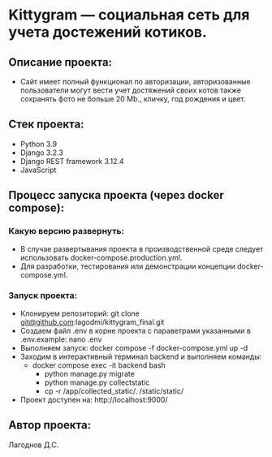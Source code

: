 # Kittygram — социальная сеть для учета достежений котиков.
## Описание проекта:
- Сайт имеет полный функционал по авторизации, авторизованные пользователи могут вести учет достяжений своих котов также сохранять фото не больше 20 Mb., кличку, год рождения и цвет.
## Стек проекта:
- Python 3.9
- Django 3.2.3
- Django REST framework 3.12.4
- JavaScript
## Процесс запуска проекта (через docker compose):
### Какую версию развернуть:
- В случае развертывания проекта в производственной среде следует использовать docker-compose.production.yml.
- Для разработки, тестирования или демонстрации концепции docker-compose.yml.
### Запуск проекта:
- Клонируем репозиторий:
    git clone git@github.com:lagodmi/kittygram_final.git
- Создаем файл .env в корне проекта c параветрами указанными в .env.example:
    nano .env
- Выполняем запуск:
    docker compose -f docker-compose.yml up -d
- Заходим в интерактивный терминал backend и выполняем команды:
    - docker compose exec -it backend bash
        - python manage.py migrate
        - python manage.py collectstatic
        - cp -r /app/collected_static/. /static/static/
- Проект доступен на:
    http://localhost:9000/
## Автор проекта:
Лагоднов Д.С.
